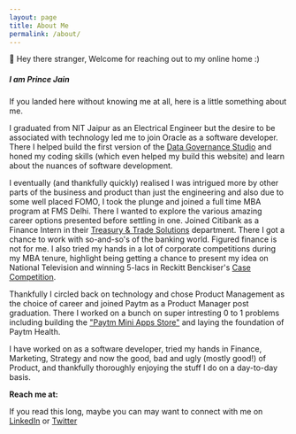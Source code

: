 ```yaml
---
layout: page
title: About Me
permalink: /about/
---
```


👋 Hey there stranger, Welcome for reaching out to my online home :)
<h5> I am Prince Jain </h5>

If you landed here without knowing me at all, here is a little something about me.

I graduated from NIT Jaipur as an Electrical Engineer but the desire to be associated with technology led me to join Oracle as a software developer. There I helped build the first version of the [Data Governance Studio](https://docs.oracle.com/cd/E93133_01/PDF/8.0.6.0.0/OFSAA_DM_Pack_DGS_US_Regulatory_Reporting_8.0.6.0.0_User_Guide.pdf) and honed my coding skills (which even helped my build this website) and learn about the nuances of software development.

I eventually (and thankfully quickly) realised I was intrigued more by other parts of the business and product than just the engineering and also due to some well placed FOMO, I took the plunge and joined a full time MBA program at FMS Delhi.
There I wanted to explore the various amazing career options presented before settling in one.
Joined Citibank as a Finance Intern in their [Treasury & Trade Solutions](https://www.citibank.com/tts]department) department. There I got a chance to work with so-and-so's of the banking world. Figured finance is not for me.
I also tried my hands in a lot of corporate competitions during my MBA tenure, highlight being getting a chance to present my idea on National Television and winning 5-lacs in Reckitt Benckiser's [Case Competition](https://www.youtube.com/watch?v=180lua2YSTI&t=502s).

Thankfully I circled back on technology and chose Product Management as the choice of career and joined Paytm as a Product Manager post graduation. There I worked on a bunch on super intresting 0 to 1 problems including building the ["Paytm Mini Apps Store"](https://www.youtube.com/watch?v=nuK7Ct59Vyk&t=3161s) and laying the foundation of Paytm Health.

I have worked on as a software developer, tried my hands in Finance, Marketing, Strategy and now the good, bad and ugly (mostly good!) of Product, and thankfully thoroughly enjoying the stuff I do on a day-to-day basis.

**Reach me at:**

If you read this long, maybe you can may want to connect with me on [LinkedIn](https://in.linkedin.com/in/princejain17) or [Twitter](https://twitter.com/Prince_Jain17)
